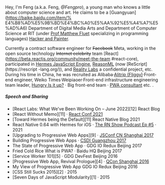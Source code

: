 Hey, I'm Feng (a.k.a. Feng, _@Fengpro_), a young man who knows a little about computer science and art. He claims to be a [Guangyuan] (https://baike.baidu.com/item/% E4%B8%AD%E5%9B%BD%E4%BC%A0%E5%AA%92%E5%A4%A7%E5%AD%A6) Department of Digital Media Arts and Department of Computer Science at RIT (under [Prof Matthew Fluet](https://www.cs.rit.edu/~mtf/) specializing in programming languages) [Hacker and Painter](https://book.douban.com/subject/6021440/).

Currently a contract software engineer for <del>Facebook</del> Meta, working in the open source technology <del>Internet celebrity</del> team [React](https://beta.reactjs.org/community/meet-the-team #react-core), participated in [Hermes JavaScript Engine](https://hermesengine.dev/), [ReasonML](https://reasonml.github.io/) (now [ReScript](https://rescript -lang.org/)), and [Reality Labs](https://tech.fb.com/ar-vr/) a confidential project, etc. During his time in China, he was recruited as Alibaba·[Alitrip (Fliggy)](http://alitrip.com)·Front-end engineer, Weiko Times·Weipiaoer·Front-end infrastructure engineering team leader, [Hungry Is it up?](https://ele.me/) · Big front-end team · [PWA consultant](https://medium.com/elemefe/upgrading-ele-me-to-progressive-web-app-2a446832e509) etc. .



##### Speech and Sharing

- [React Labs: What We've Been Working On – June 2022][12] React Blog
- [React Without Memo][11] · [React Conf 2021](https://conf.reactjs.org/)
- [Toward Hermes being the Default][11] React Native Blog 2021
- React Native 0.64 with Hermes for iOS · [The RN Show Podcast Ep #5](https://www.callstack.com/podcast-react-native-show) · 2021
- [Upgrading to Progressive Web Apps][9] · [JSConf CN Shanghai 2017](http://2017.jsconf.cn/)
- Building Progressive Web Apps · [CSDI Guangzhou 2017](http://www.csdisummit.com/)
- The State of Progressive Web App · GDG IO Redux Beijing 2017
- Fried Cold Rice What is PWA? · Baidu HQ Beijing 2017
- [Service Worker 101][5] · GDG DevFest Beijing 2016
- [Progressive Web App, Revival Prologue][4] · [QCon Shanghai 2016](http://2016.qconshanghai.com/presentation/3111)
- My View of Progressive Web App GDG IO Redux Beijing 2016
- [CSS Still Sucks 2015][2] · 2015
- [Seven Days of JavaScript Modularity][1] · 2015
